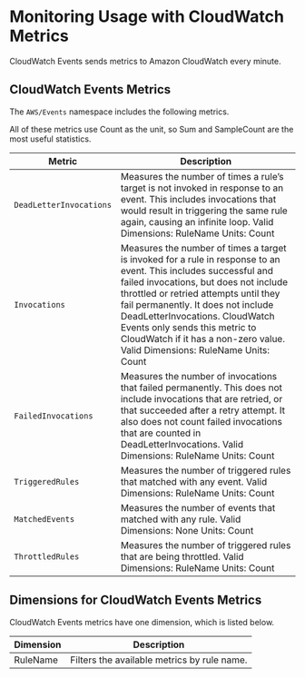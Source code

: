 # Monitoring Usage with CloudWatch Metrics<a name="CloudWatch-Events-Monitoring-CloudWatch-Metrics"></a>

CloudWatch Events sends metrics to Amazon CloudWatch every minute\.

## CloudWatch Events Metrics<a name="cwe-metrics"></a>

The `AWS/Events` namespace includes the following metrics\.

 All of these metrics use Count as the unit, so Sum and SampleCount are the most useful statistics\.


| Metric | Description | 
| --- | --- | 
|  `DeadLetterInvocations`  |  Measures the number of times a rule’s target is not invoked in response to an event\. This includes invocations that would result in triggering the same rule again, causing an infinite loop\. Valid Dimensions: RuleName Units: Count  | 
|  `Invocations`  |  Measures the number of times a target is invoked for a rule in response to an event\. This includes successful and failed invocations, but does not include throttled or retried attempts until they fail permanently\. It does not include DeadLetterInvocations\.  CloudWatch Events only sends this metric to CloudWatch if it has a non\-zero value\.  Valid Dimensions: RuleName Units: Count  | 
|  `FailedInvocations`  |  Measures the number of invocations that failed permanently\. This does not include invocations that are retried, or that succeeded after a retry attempt\. It also does not count failed invocations that are counted in DeadLetterInvocations\. Valid Dimensions: RuleName Units: Count  | 
|  `TriggeredRules`  |  Measures the number of triggered rules that matched with any event\. Valid Dimensions: RuleName Units: Count  | 
|  `MatchedEvents`  |  Measures the number of events that matched with any rule\. Valid Dimensions: None Units: Count  | 
|  `ThrottledRules`  |  Measures the number of triggered rules that are being throttled\. Valid Dimensions: RuleName Units: Count  | 

## Dimensions for CloudWatch Events Metrics<a name="cwe-metrics"></a>

CloudWatch Events metrics have one dimension, which is listed below\.


|  Dimension  |  Description  | 
| --- | --- | 
|  RuleName  |  Filters the available metrics by rule name\.  | 